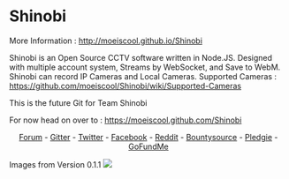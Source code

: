 # Shinobi

More Information : http://moeiscool.github.io/Shinobi

Shinobi is an Open Source CCTV software written in Node.JS. Designed with multiple account system, Streams by WebSocket, and Save to WebM. Shinobi can record IP Cameras and Local Cameras. Supported Cameras : https://github.com/moeiscool/Shinobi/wiki/Supported-Cameras

This is the future Git for Team Shinobi

For now head on over to : https://moeiscool.github.com/Shinobi

<center>
<a href="http://shinobicctv.freeforums.net/">Forum</a> - <a href="https://gitter.im/Shinobi-CCTV/Lobby?utm_source=share-link&utm_medium=link&utm_campaign=share-link">Gitter</a> - <a href="https://twitter.com/ShinobiCCTV">Twitter</a> - <a href="https://www.facebook.com/Shinobi-1223193167773738/?ref=bookmarks">Facebook</a> - <a href="https://www.reddit.com/r/ShinobiCCTV/">Reddit</a> - <a href="https://www.bountysource.com/teams/shinobi">Bountysource</a> - <a href="https://pledgie.com/campaigns/33051">Pledgie</a> - <a href="https://www.gofundme.com/help-me-fund-my-program">GoFundMe</a>
</center>

Images from Version 0.1.1
<img src="https://github.com/moeiscool/Shinobi/blob/master/web/libs/img/demo.gif?raw=true">
